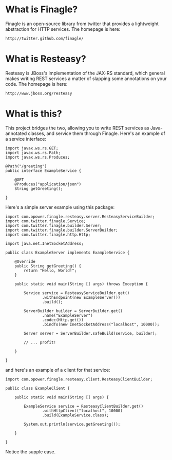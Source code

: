 # What is Finagle?

Finagle is an open-source library from twitter that provides a lightweight
abstraction for HTTP services.  The homepage is here:

    http://twitter.github.com/finagle/

# What is Resteasy?

Resteasy is JBoss's implementation of the JAX-RS standard, which general makes
writing REST services a matter of slapping some annotations on your code.  The
homepage is here:

    http://www.jboss.org/resteasy

# What is this?

This project bridges the two, allowing you to write REST services as
Java-annotated classes, and service them through Finagle.  Here's an example
of a service interface:

```
import javax.ws.rs.GET;
import javax.ws.rs.Path;
import javax.ws.rs.Produces;

@Path("/greeting")
public interface ExampleService {

    @GET
    @Produces("application/json")
    String getGreeting();

}
```

Here's a simple server example using this package:

```
import com.opower.finagle.resteasy.server.ResteasyServiceBuilder;
import com.twitter.finagle.Service;
import com.twitter.finagle.builder.Server;
import com.twitter.finagle.builder.ServerBuilder;
import com.twitter.finagle.http.Http;

import java.net.InetSocketAddress;

public class ExampleServer implements ExampleService {

    @Override
    public String getGreeting() {
        return "Hello, World!";
    }

    public static void main(String [] args) throws Exception {

        Service service = ResteasyServiceBuilder.get()
                .withEndpoint(new ExampleServer())
                .build();

        ServerBuilder builder = ServerBuilder.get()
                .name("ExampleServer")
                .codec(Http.get())
                .bindTo(new InetSocketAddress("localhost", 10000));

        Server server = ServerBuilder.safeBuild(service, builder);

        // ... profit!

    }

}
```

and here's an example of a client for that service:

```
import com.opower.finagle.resteasy.client.ResteasyClientBuilder;

public class ExampleClient {

    public static void main(String [] args) {

        ExampleService service = ResteasyClientBuilder.get()
                .withHttpClient("localhost", 10000)
                .build(ExampleService.class);

        System.out.println(service.getGreeting());

    }

}
```

Notice the supple ease.
